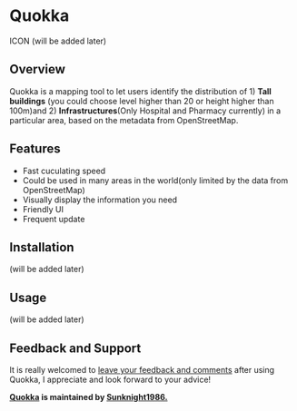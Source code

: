 # Quokka
ICON (will be added later)
## Overview 
Quokka is a mapping tool to let users identify the distribution of 1) **Tall buildings** (you could choose level higher than 20 or height higher than 100m)and 2) **Infrastructures**(Only Hospital and Pharmacy currently) in a particular area, based on the metadata from OpenStreetMap.
## Features 
- Fast cuculating speed
- Could be used in many areas in the world(only limited by the data from OpenStreetMap)
- Visually display the information you need
- Friendly UI 
- Frequent update
## Installation
(will be added later)
## Usage
(will be added later)
## Feedback and Support
It is really welcomed to [leave your feedback and comments](https://github.com/Sunknight1986/Quokka/discussions) after using Quokka, I appreciate and look forward to your advice!

**[Quokka](https://github.com/Sunknight1986/Quokka) is maintained by [Sunknight1986.](https://github.com/Sunknight1986)**
